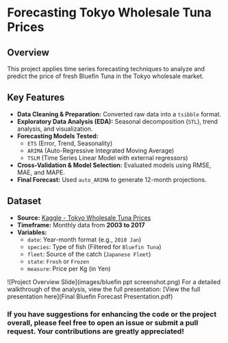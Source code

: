 # Forecasting Tokyo Wholesale Tuna Prices

## Overview
This project applies time series forecasting techniques to analyze and predict the price of fresh Bluefin Tuna in the Tokyo wholesale market.

## Key Features
- **Data Cleaning & Preparation:** Converted raw data into a `tsibble` format.
- **Exploratory Data Analysis (EDA):** Seasonal decomposition (`STL`), trend analysis, and visualization.
- **Forecasting Models Tested:**
  - `ETS` (Error, Trend, Seasonality)
  - `ARIMA` (Auto-Regressive Integrated Moving Average)
  - `TSLM` (Time Series Linear Model with external regressors)
- **Cross-Validation & Model Selection:** Evaluated models using RMSE, MAE, and MAPE.
- **Final Forecast:** Used `auto_ARIMA` to generate 12-month projections.

## Dataset
- **Source:** [Kaggle - Tokyo Wholesale Tuna Prices](https://www.kaggle.com/datasets/tcashion/tokyo-wholesale-tuna-prices)
- **Timeframe:** Monthly data from **2003 to 2017**
- **Variables:**
  - `date`: Year-month format (e.g., `2010 Jan`)
  - `species`: Type of fish (Filtered for `Bluefin Tuna`)
  - `fleet`: Source of the catch (`Japanese Fleet`)
  - `state`: `Fresh` or `Frozen`
  - `measure`: Price per Kg (in Yen)

![Project Overview Slide](images/bluefin ppt screenshot.png)
For a detailed walkthrough of the analysis, view the full presentation:
[View the full presentation here](Final Bluefin Forecast Presentation.pdf)

### If you have suggestions for enhancing the code or the project overall, please feel free to open an issue or submit a pull request. Your contributions are greatly appreciated!
